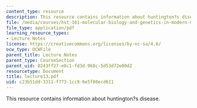 ```yaml
---
content_type: resource
description: This resource contains information about huntington?s disease.
file: /media/courses/hst-161-molecular-biology-and-genetics-in-modern-medicine-fall-2007/c23b51dd3311f7731cc96e5f08ecd611_lecture13.pdf
file_type: application/pdf
learning_resource_types:
- Lecture Notes
license: https://creativecommons.org/licenses/by-nc-sa/4.0/
ocw_type: OCWFile
parent_title: Lecture Notes
parent_type: CourseSection
parent_uid: 0243ff27-e8c1-fd3d-968c-5d53d72e00d2
resourcetype: Document
title: lecture13.pdf
uid: c23b51dd-3311-f773-1cc9-6e5f08ecd611
---
```

This resource contains information about huntington?s disease.